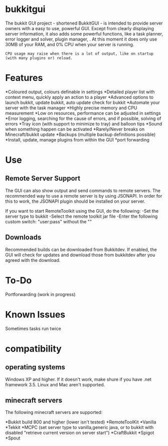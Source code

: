 bukkitgui
=========

The bukkit GUI project - shortened BukkitGUI - is intended to provide server owners with a easy to use, powerful GUI. Except from clearly displaying server information, it also adds some powerful functions, like a task planner, error logger and solver, plugin manager, . At this moment it does only use 30MB of your RAM, and 0% CPU when your server is running.

    CPU usage may raise when there is a lot of output, like on startup (with many plugins or) reload. 

Features
=========

*Coloured output, colours definable in settings
*Detailed player list with context menu, quickly apply an action to a player
*Advanced options to launch bukkit, update bukkit, auto update check for bukkit
*Automate your server with the task manager
*Highly precise memory and CPU measurement
*Low on resources, performance can be adjusted in settings
*Error logging, searching for the cause of errors, and if possible, solving of errors
*Tray icon (with support to minimize to tray) and balloon tips
*Sound when something happen can be activated
*Rarely/Never breaks on Minecraft/bukkit update
*Backups (multiple backup definitions possible)
*Install, update, manage plugins from within the GUI 
*port forwarding

Use
===

Remote Server Support
---------------------
  
The GUI can also show output and send commands to remote servers. The recommended way to use a remote server is by using JSONAPI. In order for this to work, the JSONAPI plugin should be installed on your server.
    
If you want to start RemoteToolkit using the GUI, do the following: -Set the server type to bukkit -Select the remote toolkit jar file -Enter the following custom switch: "user:pass" without the ""

  
  
Downloads
--------	
  
Recommended builds can be downloaded from Bukkitdev. If enabled, the GUI will check for updates and download those from bukkitdev after you agreed with the download.
  
To-Do
=====

Portforwarding (work in progress) 

Known Issues
============

Sometimes tasks run twice 

compatibility
=============
operating systems
------------------
Windows XP and higher. If it doesn't work, make shure if you have .net framework 3.5.
Linux and Mac aren't supported.

minecraft servers
-----------------
The following minecraft servers are supported:

*Bukkit build 800 and higher (lower isn't tested)
*RemoteToolKit
*Vanilla
*Tekkit
*MCPC (set server type to vanilla,generic java, or to bukkit with disabled "retrieve current version on server start")
*CraftBukkit
*Spigot
*Spout 
